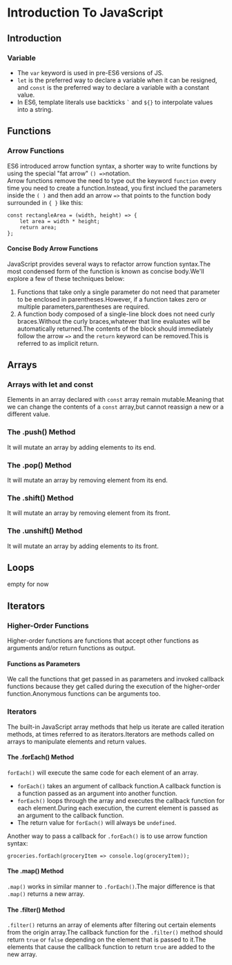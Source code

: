 # Introduction To JavaScript
## Introduction
### Variable
- The `var` keyword is used in pre-ES6 versions of JS.
- `let` is the preferred way to declare a variable when it can be resigned, and `const` is the preferred way to declare a variable with a constant value.
- In ES6, template literals use backticks `` ` `` and `${}` to interpolate values into a string.
## Functions
### Arrow Functions
ES6 introduced arrow function syntax, a shorter way to write functions by using the special "fat arrow" `() =>`notation.<br/>
Arrow functions remove the need to type out the keyword `function` every time you need to create a function.Instead, you first inclued the parameters inside the `( )` and then add an arrow `=>` that points to the function body surrounded in `{ }` like this:
```
const rectangleArea = (width, height) => {
    let area = width * height;
    return area;
};
```
#### Concise Body Arrow Functions
JavaScript provides several ways to refactor arrow function syntax.The most condensed form of the function is known as concise body.We'll explore a few of these techniques below:
1. Functions that take only a single parameter do not need that parameter to be enclosed in parentheses.However, if a function takes zero or multiple parameters,parentheses are required.
2. A function body composed of a single-line block does not need curly braces.Without the curly braces,whatever that line evaluates will be automatically returned.The contents of the block should immediately follow the arrow `=>` and the `return` keyword can be removed.This is referred to as implicit return.

## Arrays
### Arrays with let and const
Elements in an array declared with `const` array remain mutable.Meaning that we can change the contents of a `const` array,but cannot reassign a new or a different value.
### The .push() Method
It will mutate an array by adding elements to its end.
### The .pop() Method
It will mutate an array by removing element from its end.
### The .shift() Method
It will mutate an array by removing element from its front.
### The .unshift() Method
It will mutate an array by adding elements to its front.
## Loops
empty for now
## Iterators
### Higher-Order Functions
Higher-order functions are functions that accept other functions as arguments and/or return functions as output.
#### Functions as Parameters
We call the functions that get passed in as parameters and invoked callback functions because they get called during the execution of the higher-order function.Anonymous functions can be arguments too.
### Iterators
The built-in JavaScript array methods that help us iterate are called iteration methods, at times referred to as iterators.Iterators are methods called on arrays to manipulate elements and return values.
#### The .forEach() Method
`forEach()` will execute the same code for each element of an array.
- `forEach()` takes an argument of callback function.A callback function is a function passed as an argument into another function.
- `forEach()` loops through the array and executes the callback function for each element.During each execution, the current element is passed as an argument to the callback function.
- The return value for `forEach()` will always be `undefined`.

Another way to pass a callback for `.forEach()` is to use arrow function syntax:
```
groceries.forEach(groceryItem => console.log(groceryItem));
```
#### The .map() Method
`.map()` works in similar manner to `.forEach()`.The major difference is that `.map()` returns a new array.
#### The .filter() Method
`.filter()` returns an array of elements after filtering out certain elements from the origin array.The callback function for the `.filter()` method should return `true` or `false` depending on the element that is passed to it.The elements that cause the callback function to return `true` are added to the new array.
